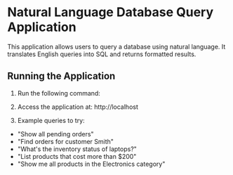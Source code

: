 # Natural Language Database Query Application

This application allows users to query a database using natural language. It translates English queries into SQL and returns formatted results.

## Running the Application

1. Run the following command:
2. Access the application at: http://localhost

3. Example queries to try:
- "Show all pending orders"
- "Find orders for customer Smith"
- "What's the inventory status of laptops?"
- "List products that cost more than $200"
- "Show me all products in the Electronics category"
